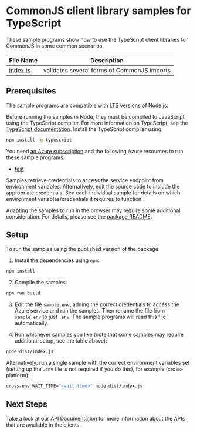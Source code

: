 # CommonJS client library samples for TypeScript

These sample programs show how to use the TypeScript client libraries for CommonJS in some common scenarios.

| **File Name**     | **Description**                             |
| ----------------- | ------------------------------------------- |
| [index.ts][index] | validates several forms of CommonJS imports |

## Prerequisites

The sample programs are compatible with [LTS versions of Node.js](https://github.com/nodejs/release#release-schedule).

Before running the samples in Node, they must be compiled to JavaScript using the TypeScript compiler. For more information on TypeScript, see the [TypeScript documentation][typescript]. Install the TypeScript compiler using:

```bash
npm install -g typescript
```

You need [an Azure subscription][freesub] and the following Azure resources to run these sample programs:

- [test][createinstance_test]

Samples retrieve credentials to access the service endpoint from environment variables. Alternatively, edit the source code to include the appropriate credentials. See each individual sample for details on which environment variables/credentials it requires to function.

Adapting the samples to run in the browser may require some additional consideration. For details, please see the [package README][package].

## Setup

To run the samples using the published version of the package:

1. Install the dependencies using `npm`:

```bash
npm install
```

2. Compile the samples:

```bash
npm run build
```

3. Edit the file `sample.env`, adding the correct credentials to access the Azure service and run the samples. Then rename the file from `sample.env` to just `.env`. The sample programs will read this file automatically.

4. Run whichever samples you like (note that some samples may require additional setup, see the table above):

```bash
node dist/index.js
```

Alternatively, run a single sample with the correct environment variables set (setting up the `.env` file is not required if you do this), for example (cross-platform):

```bash
cross-env WAIT_TIME="<wait time>" node dist/index.js
```

## Next Steps

Take a look at our [API Documentation][apiref] for more information about the APIs that are available in the clients.

[index]: https://github.com/Azure/azure-sdk-for-js/blob/main/common/tools/dev-tool/test/samples/files/expectations/cjs-forms/typescript/src/index.ts
[apiref]: https://learn.microsoft.com/
[freesub]: https://azure.microsoft.com/free/
[createinstance_test]: https://contoso.com
[package]: https://github.com/Azure/azure-sdk-for-js/tree/main/common/tools/dev-tool/README.md
[typescript]: https://www.typescriptlang.org/docs/home.html
